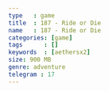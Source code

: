 ```yaml
---
type   : game
title  : 187 - Ride or Die
name   : 187 - Ride or Die
categories: [game]
tags      : []
keywords  : [aethersx2]
size: 900 MB
genre: adventure
telegram : 17
---
```


